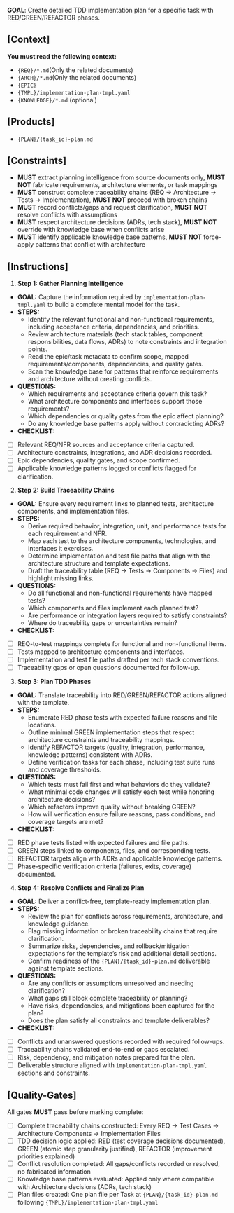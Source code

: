 **GOAL**: Create detailed TDD implementation plan for a specific task with RED/GREEN/REFACTOR phases.

## [Context]
**You must read the following context:**
- `{REQ}/*.md`(Only the related documents)
- `{ARCH}/*.md`(Only the related documents)
- `{EPIC}`
- `{TMPL}/implementation-plan-tmpl.yaml`
- `{KNOWLEDGE}/*.md` (optional)

## [Products]
- `{PLAN}/{task_id}-plan.md`

## [Constraints]
- **MUST** extract planning intelligence from source documents only, **MUST NOT** fabricate requirements, architecture elements, or task mappings
- **MUST** construct complete traceability chains (REQ → Architecture → Tests → Implementation), **MUST NOT** proceed with broken chains
- **MUST** record conflicts/gaps and request clarification, **MUST NOT** resolve conflicts with assumptions
- **MUST** respect architecture decisions (ADRs, tech stack), **MUST NOT** override with knowledge base when conflicts arise
- **MUST** identify applicable knowledge base patterns, **MUST NOT** force-apply patterns that conflict with architecture

## [Instructions]
1. **Step 1: Gather Planning Intelligence**
- **GOAL:** Capture the information required by `implementation-plan-tmpl.yaml` to build a complete mental model for the task.
- **STEPS:**
  - Identify the relevant functional and non-functional requirements, including acceptance criteria, dependencies, and priorities.
  - Review architecture materials (tech stack tables, component responsibilities, data flows, ADRs) to note constraints and integration points.
  - Read the epic/task metadata to confirm scope, mapped requirements/components, dependencies, and quality gates.
  - Scan the knowledge base for patterns that reinforce requirements and architecture without creating conflicts.
- **QUESTIONS:**
  - Which requirements and acceptance criteria govern this task?
  - What architecture components and interfaces support those requirements?
  - Which dependencies or quality gates from the epic affect planning?
  - Do any knowledge base patterns apply without contradicting ADRs?
- **CHECKLIST:**
- [ ] Relevant REQ/NFR sources and acceptance criteria captured.
- [ ] Architecture constraints, integrations, and ADR decisions recorded.
- [ ] Epic dependencies, quality gates, and scope confirmed.
- [ ] Applicable knowledge patterns logged or conflicts flagged for clarification.

2. **Step 2: Build Traceability Chains**
- **GOAL:** Ensure every requirement links to planned tests, architecture components, and implementation files.
- **STEPS:**
  - Derive required behavior, integration, unit, and performance tests for each requirement and NFR.
  - Map each test to the architecture components, technologies, and interfaces it exercises.
  - Determine implementation and test file paths that align with the architecture structure and template expectations.
  - Draft the traceability table (REQ → Tests → Components → Files) and highlight missing links.
- **QUESTIONS:**
  - Do all functional and non-functional requirements have mapped tests?
  - Which components and files implement each planned test?
  - Are performance or integration layers required to satisfy constraints?
  - Where do traceability gaps or uncertainties remain?
- **CHECKLIST:**
- [ ] REQ-to-test mappings complete for functional and non-functional items.
- [ ] Tests mapped to architecture components and interfaces.
- [ ] Implementation and test file paths drafted per tech stack conventions.
- [ ] Traceability gaps or open questions documented for follow-up.

3. **Step 3: Plan TDD Phases**
- **GOAL:** Translate traceability into RED/GREEN/REFACTOR actions aligned with the template.
- **STEPS:**
  - Enumerate RED phase tests with expected failure reasons and file locations.
  - Outline minimal GREEN implementation steps that respect architecture constraints and traceability mappings.
  - Identify REFACTOR targets (quality, integration, performance, knowledge patterns) consistent with ADRs.
  - Define verification tasks for each phase, including test suite runs and coverage thresholds.
- **QUESTIONS:**
  - Which tests must fail first and what behaviors do they validate?
  - What minimal code changes will satisfy each test while honoring architecture decisions?
  - Which refactors improve quality without breaking GREEN?
  - How will verification ensure failure reasons, pass conditions, and coverage targets are met?
- **CHECKLIST:**
- [ ] RED phase tests listed with expected failures and file paths.
- [ ] GREEN steps linked to components, files, and corresponding tests.
- [ ] REFACTOR targets align with ADRs and applicable knowledge patterns.
- [ ] Phase-specific verification criteria (failures, exits, coverage) documented.

4. **Step 4: Resolve Conflicts and Finalize Plan**
- **GOAL:** Deliver a conflict-free, template-ready implementation plan.
- **STEPS:**
  - Review the plan for conflicts across requirements, architecture, and knowledge guidance.
  - Flag missing information or broken traceability chains that require clarification.
  - Summarize risks, dependencies, and rollback/mitigation expectations for the template’s risk and additional detail sections.
  - Confirm readiness of the `{PLAN}/{task_id}-plan.md` deliverable against template sections.
- **QUESTIONS:**
  - Are any conflicts or assumptions unresolved and needing clarification?
  - What gaps still block complete traceability or planning?
  - Have risks, dependencies, and mitigations been captured for the plan?
  - Does the plan satisfy all constraints and template deliverables?
- **CHECKLIST:**
- [ ] Conflicts and unanswered questions recorded with required follow-ups.
- [ ] Traceability chains validated end-to-end or gaps escalated.
- [ ] Risk, dependency, and mitigation notes prepared for the plan.
- [ ] Deliverable structure aligned with `implementation-plan-tmpl.yaml` sections and constraints.

## [Quality-Gates]
All gates **MUST** pass before marking complete:
- [ ] Complete traceability chains constructed: Every REQ → Test Cases → Architecture Components → Implementation Files
- [ ] TDD decision logic applied: RED (test coverage decisions documented), GREEN (atomic step granularity justified), REFACTOR (improvement priorities explained)
- [ ] Conflict resolution completed: All gaps/conflicts recorded or resolved, no fabricated information
- [ ] Knowledge base patterns evaluated: Applied only where compatible with Architecture decisions (ADRs, tech stack)
- [ ] Plan files created: One plan file per Task at `{PLAN}/{task_id}-plan.md` following `{TMPL}/implementation-plan-tmpl.yaml`